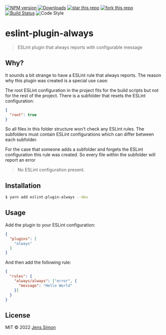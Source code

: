 [![NPM version][npm-image]][npm-url] [![Downloads][npm-downloads-image]][npm-url] [![star this repo][gh-stars-image]][gh-url] [![fork this repo][gh-forks-image]][gh-url] [![Build Status][travis-image]][travis-url] ![Code Style][codestyle-image]

# eslint-plugin-always

> ESLint plugin that always reports with configurable message

## Why?

It sounds a bit strange to have a ESLint rule that always reports. The reason why this plugin was created is a special use case:

The root ESLint configuration in the project fits for the build scripts but not for the rest of the project.
There is a subfolder that resets the ESLint configuration:

```json
{
  "root": true
}
```

So all files in this folder structure won't check any ESLint rules.
The subfolders must contain ESLint configurations which can differ between each subfolder.

For the case that someone adds a subfolder and forgets the ESLint configuration this rule was created. So every file within the subfolder will report an error

> No ESLint configuration present.

## Installation

```sh
$ yarn add eslint-plugin-always --dev
```

## Usage

Add the plugin to your ESLint configuration:

```json
{
  "plugins": [
    "always"
  ]
}
```

And then add the following rule:

```json
{
  "rules": {
    "always/always": ["error", {
      "message": "Hello World"
    }]
  }
}
```

## License

MIT © 2022 [Jens Simon](https://github.com/jenssimon)

[npm-url]: https://www.npmjs.com/package/eslint-plugin-always
[npm-image]: https://badgen.net/npm/v/eslint-plugin-always
[npm-downloads-image]: https://badgen.net/npm/dw/eslint-plugin-always

[gh-url]: https://github.com/jenssimon/eslint-plugin-always
[gh-stars-image]: https://badgen.net/github/stars/jenssimon/eslint-plugin-always
[gh-forks-image]: https://badgen.net/github/forks/jenssimon/eslint-plugin-always

[travis-url]: https://travis-ci.com/jenssimon/eslint-plugin-always
[travis-image]: https://travis-ci.com/jenssimon/eslint-plugin-always.svg?branch=master

[codestyle-image]: https://badgen.net/badge/code%20style/airbnb/f2a
